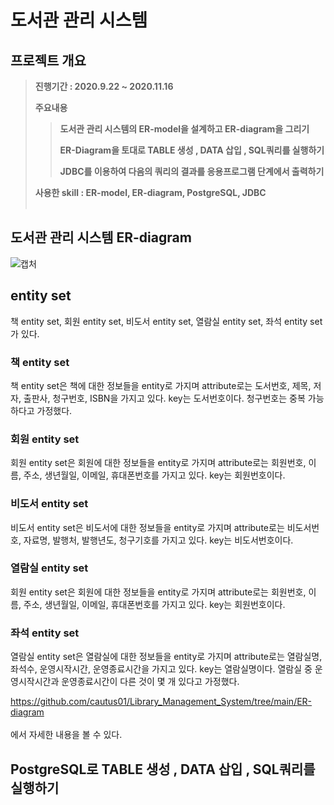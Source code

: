 # 도서관 관리 시스템


## 프로젝트 개요

> **진행기간 : 2020.9.22 ~ 2020.11.16**
> 
> **주요내용**
> 
>> **도서관 관리 시스템의 ER-model을 설계하고 ER-diagram을 그리기**
>>
>> **ER-Diagram을 토대로 TABLE 생성 , DATA 삽입 , SQL쿼리를 실행하기**
>>
>> **JDBC를 이용하여 다음의 쿼리의 결과를 응용프로그램 단계에서 출력하기**
>>
> 
> **사용한 skill : ER-model, ER-diagram, PostgreSQL, JDBC**<br/><br/>  

## 도서관 관리 시스템 ER-diagram

![캡처](https://user-images.githubusercontent.com/69049801/154913713-6ed44ab2-a7fd-4fd7-ad28-3ca88bd0f93a.PNG)

## entity set

책 entity set, 회원 entity set, 비도서 entity set, 열람실 entity set, 좌석 entity set 가 있다.

### 책 entity set

책 entity set은 책에 대한 정보들을 entity로 가지며 attribute로는 도서번호, 제목, 저자, 출판사, 청구번호, ISBN을 가지고 있다. key는 도서번호이다. 청구번호는 중복 가능하다고 가정했다.

### 회원 entity set

회원 entity set은 회원에 대한 정보들을 entity로 가지며 attribute로는 회원번호, 이름, 주소, 생년월일, 이메일, 휴대폰번호를 가지고 있다. key는 회원번호이다.

### 비도서 entity set

비도서 entity set은 비도서에 대한 정보들을 entity로 가지며 attribute로는 비도서번호, 자료명, 발행처, 발행년도, 청구기호를 가지고 있다. key는 비도서번호이다.

### 열람실 entity set

회원 entity set은 회원에 대한 정보들을 entity로 가지며 attribute로는 회원번호, 이름, 주소, 생년월일, 이메일, 휴대폰번호를 가지고 있다. key는 회원번호이다.

### 좌석 entity set

열람실 entity set은 열람실에 대한 정보들을 entity로 가지며 attribute로는 열람실명, 좌석수, 운영시작시간, 운영종료시간을 가지고 있다. key는 열람실명이다. 열람실 중 운영시작시간과 운영종료시간이 다른 것이 몇 개 있다고 가정했다.

https://github.com/cautus01/Library_Management_System/tree/main/ER-diagram<br/><br/> 에서 자세한 내용을 볼 수 있다.

## PostgreSQL로 TABLE 생성 , DATA 삽입 , SQL쿼리를 실행하기


